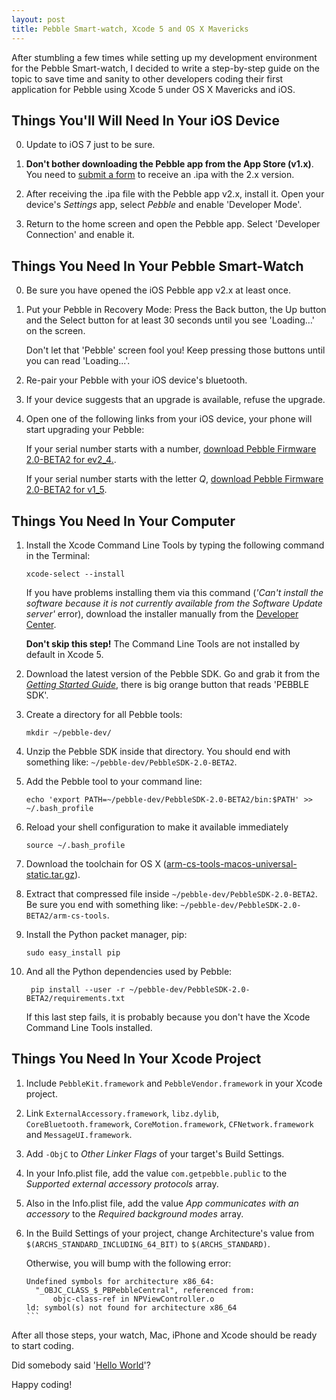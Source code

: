 ```yaml
---
layout: post
title: Pebble Smart-watch, Xcode 5 and OS X Mavericks
---
```


After stumbling a few times while setting up my development environment  for the Pebble Smart-watch, I decided to write a step-by-step guide on the topic to save time and sanity to other developers coding their first application for Pebble using Xcode 5 under OS X Mavericks and iOS.

## Things You'll Will Need In Your iOS Device

0. Update to iOS 7 just to be sure.

1. **Don't bother downloading the Pebble app from the App Store (v1.x)**. You need to [submit a form](https://docs.google.com/a/pulse-dev.net/forms/d/14r3MHPsdH5ha-BCkfuquQuAKuQSEJLmxm--XXpBA8mg/viewform) to receive an .ipa with the 2.x version.

2. After receiving the .ipa file with the Pebble app v2.x, install it. 
	Open your device's *Settings* app, select *Pebble* and enable 'Developer Mode'. 

3. Return to the home screen and open the Pebble app. 
	Select 'Developer Connection' and enable it.

## Things You Need In Your Pebble Smart-Watch

0. Be sure you have opened the iOS Pebble app v2.x at least once. 

1. Put your Pebble in Recovery Mode: Press the Back button, the Up button and the Select button for at least 30 seconds until you see 'Loading…' on the screen. 

	Don't let that 'Pebble' screen fool you! Keep pressing those buttons until you can read 'Loading...'.

2. Re-pair your Pebble with your iOS device's bluetooth.

3. If your device suggests that an upgrade is available, refuse the upgrade.

4. Open one of the following links from your iOS device, your phone will start upgrading your Pebble:

	If your serial number starts with a number, [download Pebble Firmware 2.0-BETA2 for ev2_4.](https://developer.getpebble.com/2/download/Pebble-2.0-BETA2-ev2_4.pbz).

	If your serial number starts with the letter *Q*, [download Pebble Firmware 2.0-BETA2 for v1_5](https://developer.getpebble.com/2/download/Pebble-2.0-BETA2-v1_5.pbz).

## Things You Need In Your Computer

1. Install the Xcode Command Line Tools by typing the following command in the Terminal:

	```
	xcode-select --install
	```

	If you have problems installing them via this command (*'Can't install the software because it is not currently available from the Software Update server'* error), download the installer manually from the [Developer Center](https://developer.apple.com/downloads/index.action).
	
	**Don't skip this step!** The Command Line Tools are not installed by default in Xcode 5.
	
2. Download the latest version of the Pebble SDK. Go and grab it from the *[Getting Started Guide](https://developer.getpebble.com/2/getting-started/)*, there is big orange button that reads 'PEBBLE SDK'.

3. Create a directory for all Pebble tools:

	```
	mkdir ~/pebble-dev/
	```

4. Unzip the Pebble SDK inside that directory. You should end with something like:  ```~/pebble-dev/PebbleSDK-2.0-BETA2```. 

5. Add the Pebble tool to your command line:

	```
	echo 'export PATH=~/pebble-dev/PebbleSDK-2.0-BETA2/bin:$PATH' >> ~/.bash_profile
	```
	
6. Reload your shell configuration to make it available immediately 

	```
	source ~/.bash_profile
	```
	
7. Download the toolchain for OS X ([arm-cs-tools-macos-universal-static.tar.gz](http://assets.getpebble.com.s3-website-us-east-1.amazonaws.com/sdk/arm-cs-tools-macos-universal-static.tar.gz)).

8. Extract that compressed file inside ```~/pebble-dev/PebbleSDK-2.0-BETA2```.  Be sure you end with something like: ```~/pebble-dev/PebbleSDK-2.0-BETA2/arm-cs-tools```.

9. Install the Python packet manager, pip:

	```
	sudo easy_install pip
	```

10. And all the Python dependencies used by Pebble:

	```
	 pip install --user -r ~/pebble-dev/PebbleSDK-2.0-BETA2/requirements.txt
	 ```
	 
	 If this last step fails, it is probably because you don't have the Xcode Command Line Tools installed.
	 

## Things You Need In Your Xcode Project

1. Include ```PebbleKit.framework``` and  ```PebbleVendor.framework``` in your Xcode project.

2. Link ```ExternalAccessory.framework```, ```libz.dylib```, ```CoreBluetooth.framework```, ```CoreMotion.framework```, ```CFNetwork.framework``` and ```MessageUI.framework```.

3. Add ```-ObjC``` to *Other Linker Flags* of your target's Build Settings.

4. In your Info.plist file, add the value ```com.getpebble.public``` to the *Supported external accessory protocols* array.

5. Also in the Info.plist file,  add the value *App communicates with an accessory* to the *Required background modes* array. 

6. In the Build Settings of your project, change Architecture's value from  ```$(ARCHS_STANDARD_INCLUDING_64_BIT)``` to ```$(ARCHS_STANDARD)```. 

	Otherwise, you will bump with the following error:

	````
	Undefined symbols for architecture x86_64:
	  "_OBJC_CLASS_$_PBPebbleCentral", referenced from:
    	  objc-class-ref in NPViewController.o
	ld: symbol(s) not found for architecture x86_64
	```
	
After all those steps, your watch, Mac, iPhone and Xcode should be ready to start coding. 

Did somebody said '[Hello World](https://developer.getpebble.com/2/getting-started/hello-world/)'?

Happy coding!